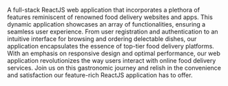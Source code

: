 A full-stack ReactJS web application that incorporates a plethora of features reminiscent of renowned food delivery websites and apps. This dynamic application showcases an array of functionalities, ensuring a seamless user experience. From user registration and authentication to an intuitive interface for browsing and ordering delectable dishes, our application encapsulates the essence of top-tier food delivery platforms. With an emphasis on responsive design and optimal performance, our web application revolutionizes the way users interact with online food delivery services. Join us on this gastronomic journey and relish in the convenience and satisfaction our feature-rich ReactJS application has to offer.
